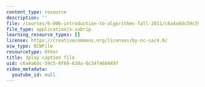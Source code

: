 ```yaml
---
content_type: resource
description: ''
file: /courses/6-006-introduction-to-algorithms-fall-2011/c6a4a6dc59c59f69638a0c34f4604497_2E7MmKv0Y24.srt
file_type: application/x-subrip
learning_resource_types: []
license: https://creativecommons.org/licenses/by-nc-sa/4.0/
ocw_type: OCWFile
resourcetype: Other
title: 3play caption file
uid: c6a4a6dc-59c5-9f69-638a-0c34f4604497
video_metadata:
  youtube_id: null
---
```

